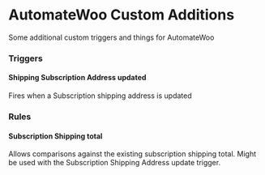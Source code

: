 # AutomateWoo Custom Additions

Some additional custom triggers and things for AutomateWoo

### Triggers

#### Shipping Subscription Address updated
Fires when a Subscription shipping address is updated

### Rules

#### Subscription Shipping total
Allows comparisons against the existing subscription shipping total. Might be used with the Subscription Shipping Address update trigger.
